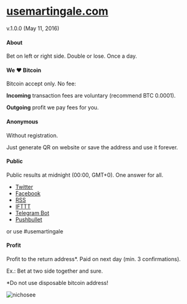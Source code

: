 # [usemartingale.com](http://usemartingale.com/)
v.1.0.0 (May 11, 2016)

#### About
Bet on left or right side.
Double or lose.
Once a day.

#### We ♥ Bitcoin
Bitcoin accept only. No fee:

**Incoming** transaction fees are voluntary (recommend BTC 0.0001).

**Outgoing** profit we pay fees for you.

#### Anonymous
Without registration.

Just generate QR on website or save the address and use it forever.

#### Public
Public results at midnight (00:00, GMT+0). One answer for all.

* [Twitter](http://usemartingale.com/)
* [Facebook](http://usemartingale.com/)
* [RSS](http://usemartingale.com/)
* [IFTTT](http://usemartingale.com/)
* [Telegram Bot](http://usemartingale.com/)
* [Pushbullet](http://usemartingale.com/)

or use #usemartingale

#### Profit
Profit to the return address*. Paid on next day (min. 3 confirmations).

Ex.: Bet at two side together and sure.

*Do not use disposable bitcoin address!

![nichosee](/img/nichosee.png)
